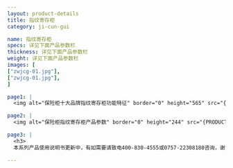 ```yaml
---
layout: product-details
title: 指纹寄存柜
category: ji-cun-gui

name: 指纹寄存柜
specs: 详见下面产品参数栏
thickness: 详见下面产品参数栏
weight: 详见下面产品参数栏
images: [
["zwjcg-01.jpg"],
["zwjcg-01.jpg"],
]

page1: |
  <img alt="保险柜十大品牌指纹寄存柜功能特征" border="0" height="565" src="{PRODUCT_IMAGES}zwjcg-gn.jpg" width="538" />

page2: |
  <img alt="保险柜指纹寄存柜产品参数" border="0" height="244" src="{PRODUCT_IMAGES}zwjcg-cpcs.jpg" width="538" />

page3: |
  <h3>
  本系列产品使用说明书更新中，有如需要请致电400-830-4555或0757-22308180咨询，谢谢！</h3>

---
```

